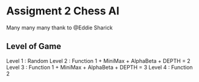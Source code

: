 
# Assigment 2 Chess AI
Many many many thank to @Eddie Sharick
## Level of Game

Level 1 : Random
Level 2 : Function 1 + MiniMax + AlphaBeta + DEPTH = 2
Level 3 : Function 1 + MiniMax + AlphaBeta + DEPTH = 3
Level 4 : Function 2 

